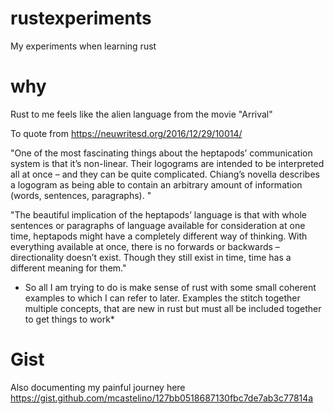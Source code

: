 # rustexperiments
My experiments when learning rust

# why

Rust to me feels like the alien language from the movie "Arrival"

To quote from https://neuwritesd.org/2016/12/29/10014/

"One of the most fascinating things about the heptapods’ communication system is that it’s non-linear. Their logograms are intended to be interpreted all at once – and they can be quite complicated. Chiang’s novella describes a logogram as being able to contain an arbitrary amount of information (words, sentences, paragraphs). "

"The beautiful implication of the heptapods’ language is that with whole sentences or paragraphs of language available for consideration at one time, heptapods might have a completely different way of thinking. With everything available at once, there is no forwards or backwards – directionality doesn’t exist. Though they still exist in time, time has a different meaning for them."

* So all I am trying to do is make sense of rust with some small coherent examples to which I can refer to later. Examples the stitch together multiple concepts, that are new in rust but must all be included together to get things to work*

# Gist

Also documenting my painful journey here https://gist.github.com/mcastelino/127bb0518687130fbc7de7ab3c77814a
